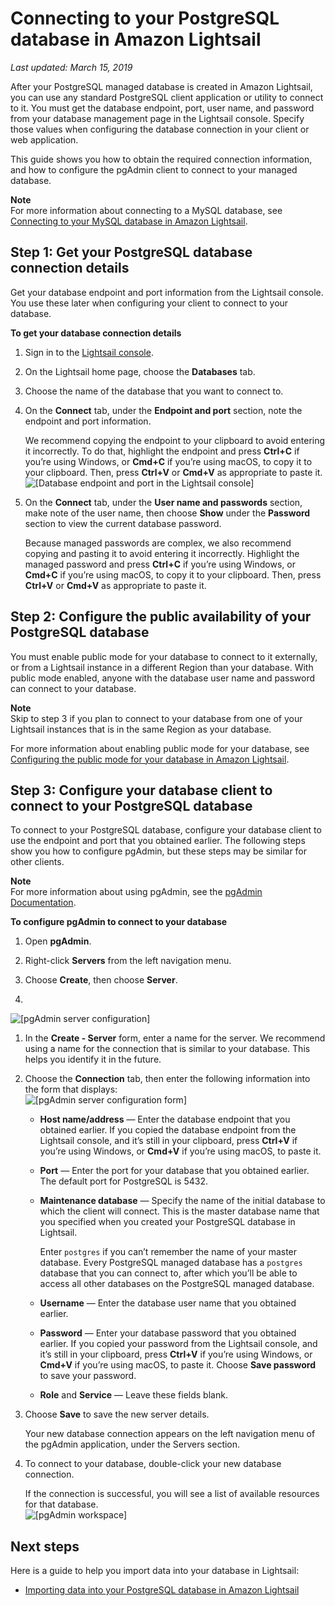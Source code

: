 # Connecting to your PostgreSQL database in Amazon Lightsail<a name="amazon-lightsail-connecting-to-your-postgres-database"></a>

 *Last updated: March 15, 2019* 

After your PostgreSQL managed database is created in Amazon Lightsail, you can use any standard PostgreSQL client application or utility to connect to it\. You must get the database endpoint, port, user name, and password from your database management page in the Lightsail console\. Specify those values when configuring the database connection in your client or web application\.

This guide shows you how to obtain the required connection information, and how to configure the pgAdmin client to connect to your managed database\.

**Note**  
For more information about connecting to a MySQL database, see [Connecting to your MySQL database in Amazon Lightsail](amazon-lightsail-connecting-to-your-mysql-database.md)\.

## Step 1: Get your PostgreSQL database connection details<a name="get-your-postgres-database-connection-details"></a>

Get your database endpoint and port information from the Lightsail console\. You use these later when configuring your client to connect to your database\.

**To get your database connection details**

1. Sign in to the [Lightsail console](https://lightsail.aws.amazon.com/)\.

1. On the Lightsail home page, choose the **Databases** tab\.

1. Choose the name of the database that you want to connect to\.

1. On the **Connect** tab, under the **Endpoint and port** section, note the endpoint and port information\.

   We recommend copying the endpoint to your clipboard to avoid entering it incorrectly\. To do that, highlight the endpoint and press **Ctrl\+C** if you’re using Windows, or **Cmd\+C** if you’re using macOS, to copy it to your clipboard\. Then, press **Ctrl\+V** or **Cmd\+V** as appropriate to paste it\.  
![\[Database endpoint and port in the Lightsail console\]](https://d9yljz1nd5001.cloudfront.net/en_us/cfefe1b500656f5beb2491eaf820d8f4/images/amazon-lightsail-postgres-database-endpoint-and-port.png)

1. On the **Connect** tab, under the **User name and passwords** section, make note of the user name, then choose **Show** under the **Password** section to view the current database password\.

   Because managed passwords are complex, we also recommend copying and pasting it to avoid entering it incorrectly\. Highlight the managed password and press **Ctrl\+C** if you’re using Windows, or **Cmd\+C** if you’re using macOS, to copy it to your clipboard\. Then, press **Ctrl\+V** or **Cmd\+V** as appropriate to paste it\.

## Step 2: Configure the public availability of your PostgreSQL database<a name="configure-postgres-database-public-availability"></a>

You must enable public mode for your database to connect to it externally, or from a Lightsail instance in a different Region than your database\. With public mode enabled, anyone with the database user name and password can connect to your database\.

**Note**  
Skip to step 3 if you plan to connect to your database from one of your Lightsail instances that is in the same Region as your database\.

For more information about enabling public mode for your database, see [Configuring the public mode for your database in Amazon Lightsail](amazon-lightsail-configuring-database-public-mode.md)\.

## Step 3: Configure your database client to connect to your PostgreSQL database<a name="configure-the-pgadmin-database-client"></a>

To connect to your PostgreSQL database, configure your database client to use the endpoint and port that you obtained earlier\. The following steps show you how to configure pgAdmin, but these steps may be similar for other clients\.

**Note**  
For more information about using pgAdmin, see the [pgAdmin Documentation](https://www.pgadmin.org/docs/)\.

**To configure pgAdmin to connect to your database**

1. Open **pgAdmin**\.

1. Right\-click **Servers** from the left navigation menu\.

1. Choose **Create**, then choose **Server**\.

1.   
![\[pgAdmin server configuration\]](https://d9yljz1nd5001.cloudfront.net/en_us/cfefe1b500656f5beb2491eaf820d8f4/images/amazon-lightsail-pgadmin-create-server.png)

1. In the **Create \- Server** form, enter a name for the server\. We recommend using a name for the connection that is similar to your database\. This helps you identify it in the future\.

1. Choose the **Connection** tab, then enter the following information into the form that displays:  
![\[pgAdmin server configuration form\]](https://d9yljz1nd5001.cloudfront.net/en_us/cfefe1b500656f5beb2491eaf820d8f4/images/amazon-lightsail-pgadmin-create-server-form-connection-tab.png)
   + **Host name/address** — Enter the database endpoint that you obtained earlier\. If you copied the database endpoint from the Lightsail console, and it’s still in your clipboard, press **Ctrl\+V** if you’re using Windows, or **Cmd\+V** if you’re using macOS, to paste it\.
   + **Port** — Enter the port for your database that you obtained earlier\. The default port for PostgreSQL is 5432\.
   + **Maintenance database** — Specify the name of the initial database to which the client will connect\. This is the master database name that you specified when you created your PostgreSQL database in Lightsail\.

     Enter `postgres` if you can’t remember the name of your master database\. Every PostgreSQL managed database has a `postgres` database that you can connect to, after which you’ll be able to access all other databases on the PostgreSQL managed database\.
   + **Username** — Enter the database user name that you obtained earlier\.
   + **Password** — Enter your database password that you obtained earlier\. If you copied your password from the Lightsail console, and it’s still in your clipboard, press **Ctrl\+V** if you’re using Windows, or **Cmd\+V** if you’re using macOS, to paste it\. Choose **Save password** to save your password\.
   + **Role** and **Service** — Leave these fields blank\.

1. Choose **Save** to save the new server details\.

   Your new database connection appears on the left navigation menu of the pgAdmin application, under the Servers section\.

1. To connect to your database, double\-click your new database connection\.

   If the connection is successful, you will see a list of available resources for that database\.  
![\[pgAdmin workspace\]](https://d9yljz1nd5001.cloudfront.net/en_us/cfefe1b500656f5beb2491eaf820d8f4/images/amazon-lightsail-pgadmin-connected.png)

## Next steps<a name="connecting-to-your-postgres-database-next-steps"></a>

Here is a guide to help you import data into your database in Lightsail:
+ [Importing data into your PostgreSQL database in Amazon Lightsail](amazon-lightsail-importing-data-into-your-postgres-database.md)